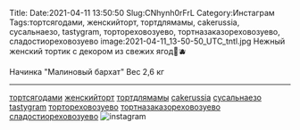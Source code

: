 Title:
Date:2021-04-11 13:50:50
Slug:CNhynh0rFrL
Category:Инстаграм
Tags:тортсягодами, женскийторт, тортдлямамы, cakerussia, сусальнаезо, tastygram, тортореховозуево, тортназаказореховозуево, сладостиореховозуево
image:2021-04-11_13-50-50_UTC_tntl.jpg
Нежный женский тортик с декором из свежих ягод🍓🫐

Начинка "Малиновый бархат"
Вес 2,6 кг
_________________________
[тортсягодами]({tag}тортсягодами) [женскийторт]({tag}женскийторт) [тортдлямамы]({tag}тортдлямамы) [cakerussia]({tag}cakerussia) [сусальнаезо]({tag}сусальнаезо)
[tastygram]({tag}tastygram) [тортореховозуево]({tag}тортореховозуево) [тортназаказореховозуево]({tag}тортназаказореховозуево) [сладостиореховозуево]({tag}сладостиореховозуево)
![instagram]({attach}images/2021-04-11_13-50-50_UTC.jpg)
